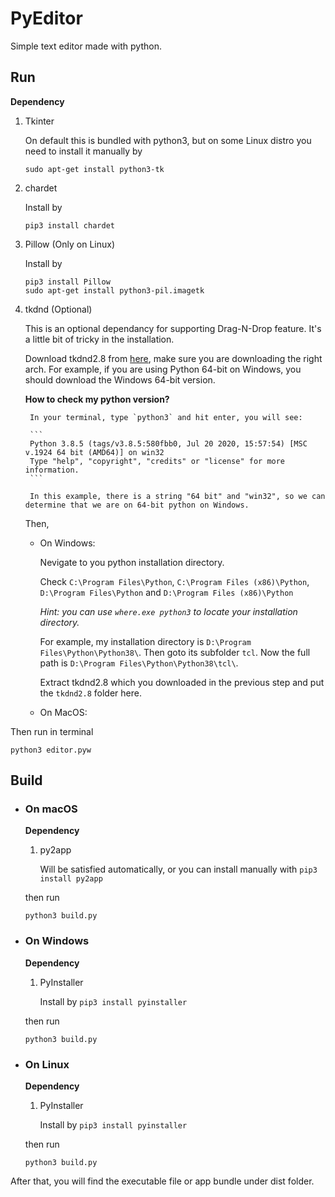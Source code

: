 # PyEditor
Simple text editor made with python.

## Run
**Dependency**
1. Tkinter

	On default this is bundled with python3, but on some Linux distro you need to install it manually by

	```
	sudo apt-get install python3-tk
	```

2. chardet

	Install by
	```
	pip3 install chardet
	```

3. Pillow (Only on Linux)

	Install by
	```
	pip3 install Pillow
	sudo apt-get install python3-pil.imagetk
	```

4. tkdnd (Optional)

	This is an optional dependancy for supporting Drag-N-Drop feature. It's a little bit of tricky in the installation.

    Download tkdnd2.8 from [here](https://sourceforge.net/projects/tkdnd/), make sure you are downloading the right arch. For example, if you are using Python 64-bit on Windows, you should download the Windows 64-bit version.

    **How to check my python version?**

        In your terminal, type `python3` and hit enter, you will see:

        ```
        Python 3.8.5 (tags/v3.8.5:580fbb0, Jul 20 2020, 15:57:54) [MSC v.1924 64 bit (AMD64)] on win32
        Type "help", "copyright", "credits" or "license" for more information.
        ```

        In this example, there is a string "64 bit" and "win32", so we can determine that we are on 64-bit python on Windows.

    Then, 

    - On Windows:

        Nevigate to you python installation directory.

        Check `C:\Program Files\Python`, `C:\Program Files (x86)\Python`,  `D:\Program Files\Python` and `D:\Program Files (x86)\Python`

        *Hint: you can use `where.exe python3` to locate your installation directory.*

        For example, my installation directory is `D:\Program Files\Python\Python38\`. Then goto its subfolder `tcl`. Now the full path is `D:\Program Files\Python\Python38\tcl\`.

        Extract tkdnd2.8 which you downloaded in the previous step and put the `tkdnd2.8` folder here.

    - On MacOS:

        

Then run in terminal
```
python3 editor.pyw
```
## Build
- ### On macOS

	**Dependency**

	1. py2app

		Will be satisfied automatically,
		or you can install manually with `pip3 install py2app`

	then run
	```
	python3 build.py
	```

- ### On Windows
	**Dependency**

	1. PyInstaller

		Install by `pip3 install pyinstaller`

	then run

	```
	python3 build.py
	```

- ### On Linux
	**Dependency**

	1. PyInstaller

		Install by `pip3 install pyinstaller`

	then run

	```
	python3 build.py
	```


After that, you will find the executable file or app bundle under dist folder.


